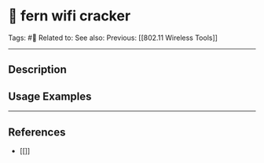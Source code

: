 # 💢 fern wifi cracker
Tags: #💢
Related to: 
See also: 
Previous: [[802.11 Wireless Tools]]

---
## Description


## Usage Examples


---
## References
- [[]]
